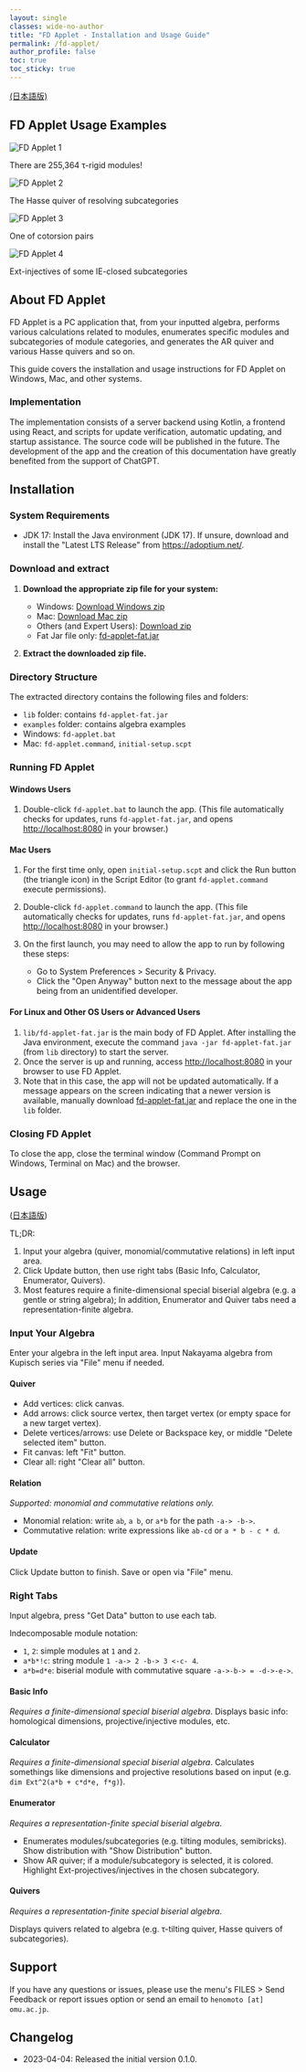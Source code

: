 ```yaml
---
layout: single
classes: wide-no-author
title: "FD Applet - Installation and Usage Guide"
permalink: /fd-applet/
author_profile: false
toc: true
toc_sticky: true
---
```


[(日本語版)](/fd-applet-ja/)

## FD Applet Usage Examples

![FD Applet 1](/assets/images/fd-applet/fd-applet1.jpg)

There are 255,364 τ-rigid modules!

![FD Applet 2](/assets/images/fd-applet/fd-applet2.jpg)

The Hasse quiver of resolving subcategories

![FD Applet 3](/assets/images/fd-applet/fd-applet3.jpg)

One of cotorsion pairs

![FD Applet 4](/assets/images/fd-applet/fd-applet4.jpg)

Ext-injectives of some IE-closed subcategories

## About FD Applet

FD Applet is a PC application that, from your inputted algebra, performs various calculations related to modules, enumerates specific modules and subcategories of module categories, and generates the AR quiver and various Hasse quivers and so on.

This guide covers the installation and usage instructions for FD Applet on Windows, Mac, and other systems.

### Implementation

The implementation consists of a server backend using Kotlin, a frontend using React, and scripts for update verification, automatic updating, and startup assistance. The source code will be published in the future. The development of the app and the creation of this documentation have greatly benefited from the support of ChatGPT.

## Installation

### System Requirements

- JDK 17: Install the Java environment (JDK 17). If unsure, download and install the "Latest LTS Release" from <https://adoptium.net/>.

### Download and extract

1. **Download the appropriate zip file for your system:**

   - Windows: [Download Windows zip](/files/fd-applet-win.zip)
   - Mac: [Download Mac zip](/files/fd-applet-mac.zip)
   - Others (and Expert Users): [Download zip](/files/fd-applet-others.zip)
   - Fat Jar file only: [fd-applet-fat.jar](/files/fd-applet-fat.jar)

2. **Extract the downloaded zip file.**

### Directory Structure

The extracted directory contains the following files and folders:

- `lib` folder: contains `fd-applet-fat.jar`
- `examples` folder: contains algebra examples
- Windows: `fd-applet.bat`
- Mac: `fd-applet.command`, `initial-setup.scpt`

### Running FD Applet

#### Windows Users

1. Double-click `fd-applet.bat` to launch the app.
   (This file automatically checks for updates, runs `fd-applet-fat.jar`, and opens <http://localhost:8080> in your browser.)

#### Mac Users

1. For the first time only, open `initial-setup.scpt` and click the Run button (the triangle icon) in the Script Editor (to grant `fd-applet.command` execute permissions).
2. Double-click `fd-applet.command` to launch the app.
   (This file automatically checks for updates, runs `fd-applet-fat.jar`, and opens <http://localhost:8080> in your browser.)

3. On the first launch, you may need to allow the app to run by following these steps:
   - Go to System Preferences > Security & Privacy.
   - Click the "Open Anyway" button next to the message about the app being from an unidentified developer.

#### For Linux and Other OS Users or Advanced Users

1. `lib/fd-applet-fat.jar` is the main body of FD Applet. After installing the Java environment, execute the command `java -jar fd-applet-fat.jar` (from `lib` directory) to start the server.
2. Once the server is up and running, access <http://localhost:8080> in your browser to use FD Applet.
3. Note that in this case, the app will not be updated automatically. If a message appears on the screen indicating that a newer version is available, manually download [fd-applet-fat.jar](/files/fd-applet-fat.jar) and replace the one in the `lib` folder.

### Closing FD Applet

To close the app, close the terminal window (Command Prompt on Windows, Terminal on Mac) and the browser.

## Usage

([日本語版](/fd-applet-ja/#%E4%BD%BF%E7%94%A8%E6%96%B9%E6%B3%95))

TL;DR:

1. Input your algebra (quiver, monomial/commutative relations) in left input area.
2. Click Update button, then use right tabs (Basic Info, Calculator, Enumerator, Quivers).
3. Most features require a finite-dimensional special biserial algebra (e.g. a gentle or string algebra); In addition, Enumerator and Quiver tabs need a representation-finite algebra.

### Input Your Algebra

Enter your algebra in the left input area.
Input Nakayama algebra from Kupisch series via "File" menu if needed.

#### Quiver

- Add vertices: click canvas.
- Add arrows: click source vertex, then target vertex (or empty space for a new target vertex).
- Delete vertices/arrows: use Delete or Backspace key, or middle "Delete selected item" button.
- Fit canvas: left "Fit" button.
- Clear all: right "Clear all" button.

#### Relation

_Supported: monomial and commutative relations only._

- Monomial relation: write `ab`, `a b`, or `a*b` for the path `-a-> -b->`.
- Commutative relation: write expressions like `ab-cd` or `a * b - c * d`.

#### Update

Click Update button to finish. Save or open via "File" menu.

### Right Tabs

Input algebra, press "Get Data" button to use each tab.

Indecomposable module notation:

- `1`, `2`: simple modules at `1` and `2`.
- `a*b*!c`: string module `1 -a-> 2 -b-> 3 <-c- 4`.
- `a*b=d*e`: biserial module with commutative square `-a->-b-> = -d->-e->`.

#### Basic Info

_Requires a finite-dimensional special biserial algebra_.
Displays basic info: homological dimensions, projective/injective modules, etc.

#### Calculator

_Requires a finite-dimensional special biserial algebra_.
Calculates somethings like dimensions and projective resolutions based on input (e.g. `dim Ext^2(a*b + c*d*e, f*g)`).

#### Enumerator

_Requires a representation-finite special biserial algebra_.

- Enumerates modules/subcategories (e.g. tilting modules, semibricks). Show distribution with "Show Distribution" button.
- Show AR quiver; if a module/subcategory is selected, it is colored. Highlight Ext-projectives/injectives in the chosen subcategory.

#### Quivers

_Requires a representation-finite special biserial algebra_.

Displays quivers related to algebra (e.g. τ-tilting quiver, Hasse quivers of subcategories).

## Support

If you have any questions or issues, please use the menu's FILES > Send Feedback or report issues option or send an email to `henomoto [at] omu.ac.jp`.

## Changelog

- 2023-04-04: Released the initial version 0.1.0.

